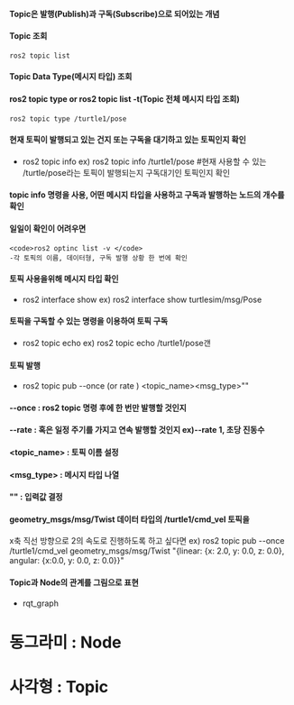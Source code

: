 #### Topic은 발행(Publish)과 구독(Subscribe)으로 되어있는 개념

#### Topic 조회
 <code>ros2 topic list</code>
#### Topic Data Type(메시지 타입) 조회
#### ros2 topic type or ros2 topic list -t(Topic 전체 메시지 타입 조회)
   <code>ros2 topic type /turtle1/pose</code>

#### 현재 토픽이 발행되고 있는 건지 또는 구독을 대기하고 있는 토픽인지 확인
 - ros2 topic info
  ex) ros2 topic info /turtle1/pose #현재 사용할 수 있는 /turtle/pose라는 토픽이 발행되는지 구독대기인 토픽인지 확인
  #### topic info 명령을 사용, 어떤 메시지 타입을 사용하고 구독과 발행하는 노드의 개수를 확인
  #### 일일이 확인이 어려우면 
    <code>ros2 optinc list -v </code> 
    -각 토픽의 이름, 데이터형, 구독 발행 상황 한 번에 확인

#### 토픽 사용을위해 메시지 타입 확인
 - ros2 interface show
  ex) ros2 interface show turtlesim/msg/Pose

#### 토픽을 구독할 수 있는 명령을 이용하여 토픽 구독
 - ros2 topic echo
  ex) ros2 topic echo /turtle1/pose갠

#### 토픽 발행
 - ros2 topic pub --once (or rate <hz>) <topic_name><msg_type>"<arge>"
  #### --once : ros2 topic 명령 후에 한 번만 발행할 것인지
  #### --rate <hz> : 혹은 일정 주기를 가지고 연속 발행할 것인지 ex)--rate 1, 초당 진동수
  #### <topic_name> : 토픽 이름 설정
  #### <msg_type> : 메시지 타입 나열
  #### "<args>" : 입력값 결정

#### geometry_msgs/msg/Twist 데이터 타입의 /turtle1/cmd_vel 토픽을 
   x축 직선 방향으로 2의 속도로 진행하도록 하고 싶다면
 ex) ros2 topic pub --once /turtle1/cmd_vel geometry_msgs/msg/Twist "{linear: {x: 2.0, y: 0.0, z: 0.0}, angular: {x:0.0, y: 0.0, z: 0.0}}"

#### Topic과 Node의 관계를 그림으로 표현
 - rqt_graph
 # 동그라미 : Node
 # 사각형 : Topic


